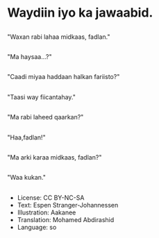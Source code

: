 # Waydiin iyo ka jawaabid.

##
"Waxan rabi lahaa midkaas, fadlan."

##
"Ma haysaa...?"

##
"Caadi miyaa haddaan halkan fariisto?"

##
"Taasi way fiicantahay."

##
"Ma rabi laheed qaarkan?"

##
"Haa,fadlan!"

##
"Ma arki karaa midkaas, fadlan?"

##
"Waa kukan."

##
* License: CC BY-NC-SA
* Text: Espen Stranger-Johannessen
* Illustration: Aakanee
* Translation: Mohamed Abdirashid
* Language: so
